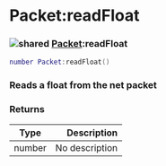 # Packet:readFloat

### ![shared](../../home/packet/.gitbook/assets/shared.png) [Packet](../../home/packet/home/Packet/):readFloat

```lua
number Packet:readFloat()
```

### Reads a float from the net packet

### Returns

| Type   |    Description |
| ------ | -------------: |
| number | No description |
